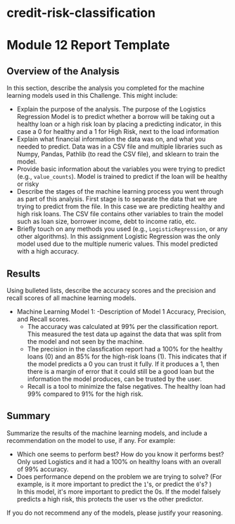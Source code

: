 # credit-risk-classification
# Module 12 Report Template

## Overview of the Analysis

In this section, describe the analysis you completed for the machine learning models used in this Challenge. This might include:

* Explain the purpose of the analysis.
    The purpose of the Logistics Regression Model is to predict whether a borrow will be taking out a healthy loan or a high risk loan by placing a predicting indicator, in this case a 0 for healthy and a 1 for High Risk, next to the load information
* Explain what financial information the data was on, and what you needed to predict.
    Data was in a CSV file and multiple libraries such as Numpy, Pandas, Pathlib (to read the CSV file), and sklearn to train the model.
* Provide basic information about the variables you were trying to predict (e.g., `value_counts`).
    Model is trained to predict if the loan will be healthy or risky
* Describe the stages of the machine learning process you went through as part of this analysis.
    First stage is to separate the data that we are trying to predict from the file.  In this case we are predicting healthy and high risk loans.  The CSV file contains other variables to train the model such as loan size, borrower income, debt to income ratio, etc.
* Briefly touch on any methods you used (e.g., `LogisticRegression`, or any other algorithms). 
    In this assignment Logistic Regression was the only model used due to the multiple numeric values.  This model predicted with a high accuracy.

## Results

Using bulleted lists, describe the accuracy scores and the precision and recall scores of all machine learning models.

* Machine Learning Model 1:
    -Description of Model 1 Accuracy, Precision, and Recall scores.
    * The accuracy was calculated at 99% per the classification report.  This measured the test data up against the data that was split from the model and not seen by the machine.  
    * The precision in the classfication report had a 100% for the healthy loans (0) and an 85% for the high-risk loans (1).  This indicates that if the model predicts a 0 you can trust it fully.  If it produces a 1, then there is a margin of error that it could still be a good loan but the information the model produces, can be trusted by the user.
    * Recall is a tool to minimize the false negatives.  The healthy loan had 99% compared to 91% for the high risk.

## Summary

Summarize the results of the machine learning models, and include a recommendation on the model to use, if any. For example:

* Which one seems to perform best? How do you know it performs best? 
    Only used Logistics and it had a 100% on healthy loans with an overall of 99% accuracy.
* Does performance depend on the problem we are trying to solve? (For example, is it more important to predict the `1`'s, or predict the `0`'s? )  
    In this model, it's more important to predict the 0s.  If the model falsely predicts a high risk, this protects the user vs the other predictor.

If you do not recommend any of the models, please justify your reasoning.